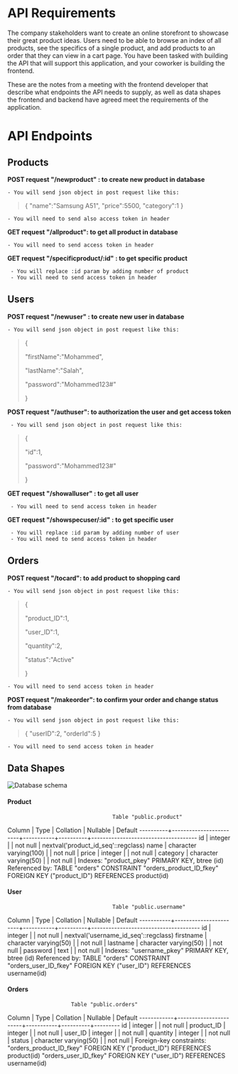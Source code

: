 # API Requirements

The company stakeholders want to create an online storefront to showcase their great product ideas. Users need to be able to browse an index of all products, see the specifics of a single product, and add products to an order that they can view in a cart page. You have been tasked with building the API that will support this application, and your coworker is building the frontend.

These are the notes from a meeting with the frontend developer that describe what endpoints the API needs to supply, as well as data shapes the frontend and backend have agreed meet the requirements of the application.

# API Endpoints

## Products

**POST request "/newproduct" : to create new product in database**

    - You will send json object in post request like this:

> {
> "name":"Samsung A51",
> "price":5500,
> "category":1
> }

    - You will need to send also access token in header

**GET request "/allproduct": to get all product in database**

    - You will need to send access token in header

**GET request "/specificproduct/:id" : to get specific product**

     - You will replace :id param by adding number of product
     - You will need to send access token in header

## Users

**POST request "/newuser" : to create new user in database**

    - You will send json object in post request like this:

> {
>
> "firstName":"Mohammed",
>
> "lastName":"Salah",
>
> "password":"Mohammed123#"
>
> }

**POST request "/authuser": to authorization the user and get access token**

     - You will send json object in post request like this:

> {
>
> "id":1,
>
> "password":"Mohammed123#"
>
> }

**GET request "/showalluser" : to get all user**

     - You will need to send access token in header

**GET request "/showspecuser/:id" : to get specific user**

     - You will replace :id param by adding number of user
     - You will need to send access token in header

## Orders

**POST request "/tocard": to add product to shopping card**

    - You will send json object in post request like this:

> {
>
> "product_ID":1,
>
> "user_ID":1,
>
> "quantity":2,
>
> "status":"Active"
>
> }

    - You will need to send access token in header

**POST request "/makeorder": to confirm your order and change status from database**

    - You will send json object in post request like this:

> {
> "userID":2,
> "orderId":5
> }

    - You will need to send access token in header

## Data Shapes

![Database schema](https://i.ibb.co/JqFg4JP/Untitled-1.png)

#### Product

                                     Table "public.product"

Column | Type | Collation | Nullable | Default
----------+------------------------+-----------+----------+-------------------------------------
id | integer | | not null | nextval('product_id_seq'::regclass)
name | character varying(100) | | not null |
price | integer | | not null |
category | character varying(50) | | not null |
Indexes:
"product_pkey" PRIMARY KEY, btree (id)
Referenced by:
TABLE "orders" CONSTRAINT "orders_product_ID_fkey" FOREIGN KEY ("product_ID") REFERENCES product(id)

#### User

                                     Table "public.username"

Column | Type | Collation | Nullable | Default
-----------+-----------------------+-----------+----------+--------------------------------------
id | integer | | not null | nextval('username_id_seq'::regclass)
firstname | character varying(50) | | not null |
lastname | character varying(50) | | not null |
password | text | | not null |
Indexes:
"username_pkey" PRIMARY KEY, btree (id)
Referenced by:
TABLE "orders" CONSTRAINT "orders_user_ID_fkey" FOREIGN KEY ("user_ID") REFERENCES username(id)

#### Orders

                        Table "public.orders"

Column | Type | Collation | Nullable | Default
------------+-----------------------+-----------+----------+---------
id | integer | | not null |
product_ID | integer | | not null |
user_ID | integer | | not null |
quantity | integer | | not null |
status | character varying(50) | | not null |
Foreign-key constraints:
"orders_product_ID_fkey" FOREIGN KEY ("product_ID") REFERENCES product(id)
"orders_user_ID_fkey" FOREIGN KEY ("user_ID") REFERENCES username(id)
